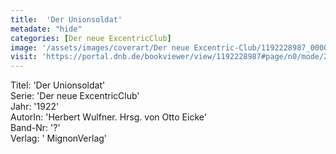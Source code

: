```yaml
---
title:  'Der Unionsoldat'
metadate: "hide"
categories: [Der neue ExcentricClub]
image: '/assets/images/coverart/Der neue Excentric-Club/1192228987_00000010.jpg'
visit: 'https://portal.dnb.de/bookviewer/view/1192228987#page/n0/mode/2up'
---
```

Titel: 'Der Unionsoldat' <br>
Serie: 'Der neue ExcentricClub' <br>
Jahr: '1922' <br>
AutorIn: 'Herbert Wulfner. Hrsg. von Otto Eicke' <br>
Band-Nr: '?' <br>
Verlag: ' MignonVerlag'